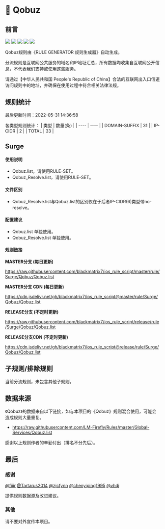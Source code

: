 # 🧸 Qobuz

## 前言

![](https://shields.io/badge/-移除重复规则-ff69b4) ![](https://shields.io/badge/-DOMAIN与DOMAIN--SUFFIX合并-green) ![](https://shields.io/badge/-DOMAIN--SUFFIX间合并-critical) ![](https://shields.io/badge/-DOMAIN--SUFFIX与DOMAIN--KEYWORD合并-blue) ![](https://shields.io/badge/-IP--CIDR(6)合并-blueviolet) 

Qobuz规则由《RULE GENERATOR 规则生成器》自动生成。

分流规则是互联网公共服务的域名和IP地址汇总，所有数据均收集自互联网公开信息，不代表我们支持或使用这些服务。

请通过【中华人民共和国 People's Republic of China】合法的互联网出入口信道访问规则中的地址，并确保在使用过程中符合相关法律法规。

## 规则统计

最后更新时间：2022-05-31 14:36:58

各类型规则统计：
| 类型 | 数量(条)  | 
| ---- | ----  |
| DOMAIN-SUFFIX | 31  | 
| IP-CIDR | 2  | 
| TOTAL | 33  | 


## Surge 

#### 使用说明
- Qobuz.list，请使用RULE-SET。
- Qobuz_Resolve.list，请使用RULE-SET。

#### 文件区别
- Qobuz_Resolve.list与Qobuz.list的区别仅在于后者IP-CIDR(6)类型带no-resolve。

#### 配置建议
- Qobuz.list 单独使用。
- Qobuz_Resolve.list 单独使用。

#### 规则链接
**MASTER分支 (每日更新)**

https://raw.githubusercontent.com/blackmatrix7/ios_rule_script/master/rule/Surge/Qobuz/Qobuz.list

**MASTER分支 CDN (每日更新)**

https://cdn.jsdelivr.net/gh/blackmatrix7/ios_rule_script@master/rule/Surge/Qobuz/Qobuz.list

**RELEASE分支 (不定时更新)**

https://raw.githubusercontent.com/blackmatrix7/ios_rule_script/release/rule/Surge/Qobuz/Qobuz.list

**RELEASE分支CDN (不定时更新)**

https://cdn.jsdelivr.net/gh/blackmatrix7/ios_rule_script@release/rule/Surge/Qobuz/Qobuz.list

## 子规则/排除规则


当前分流规则，未包含其他子规则。

## 数据来源

《Qobuz》的数据来自以下链接，如与本项目的《Qobuz》规则混合使用，可能会造成规则大量重复。

- https://raw.githubusercontent.com/LM-Firefly/Rules/master/Global-Services/Qobuz.list


感谢以上规则作者的辛勤付出（排名不分先后）。

## 最后

### 感谢

[@fiiir](https://github.com/fiiir) [@Tartarus2014](https://github.com/Tartarus2014) [@zjcfynn](https://github.com/zjcfynn) [@chenyiping1995](https://github.com/chenyiping1995) [@vhdj](https://github.com/vhdj)

提供规则数据源及改进建议。

### 其他

请不要对外宣传本项目。